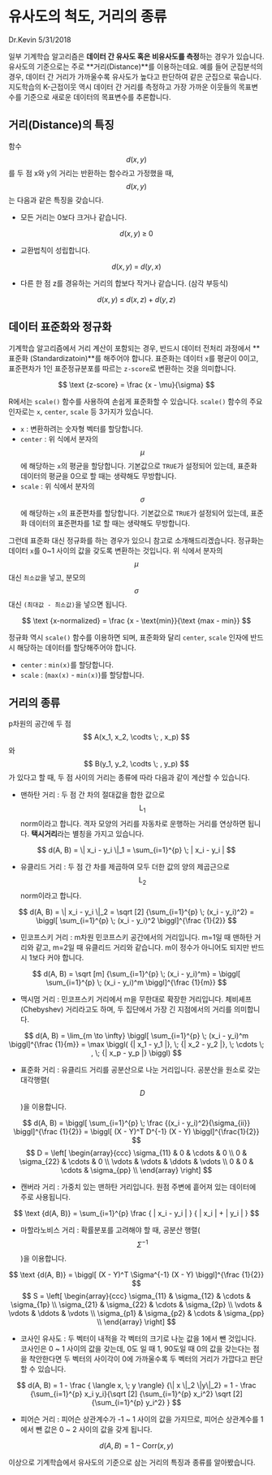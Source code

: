 유사도의 척도, 거리의 종류
================
Dr.Kevin
5/31/2018

일부 기계학습 알고리즘은 **데이터 간 유사도 혹은 비유사도를 측정**하는 경우가 있습니다. 유사도의 기준으로는 주로 **거리(Distance)**를 이용하는데요. 예를 들어 군집분석의 경우, 데이터 간 거리가 가까울수록 유사도가 높다고 판단하여 같은 군집으로 묶습니다. 지도학습의 K-근접이웃 역시 데이터 간 거리를 측정하고 가장 가까운 이웃들의 목표변수를 기준으로 새로운 데이터의 목표변수를 추론합니다.

거리(Distance)의 특징
---------------------

함수 $$ d(x, y) $$를 두 점 x와 y의 거리는 반환하는 함수라고 가정했을 때, $$ d(x, y) $$는 다음과 같은 특징을 갖습니다.

-   모든 거리는 0보다 크거나 같습니다.

  $$ d(x, y) \; ≥ \; 0 $$

-   교환법칙이 성립합니다.

  $$ d(x, y) \; = \; d(y, x) $$

-   다른 한 점 z를 경유하는 거리의 합보다 작거나 같습니다. (삼각 부등식)

  $$ d(x, y) \; ≤ \; d(x, z) \; + \; d(y, z) $$

데이터 표준화와 정규화
----------------------

기계학습 알고리즘에서 거리 계산이 포함되는 경우, 반드시 데이터 전처리 과정에서 **표준화 (Standardizatoin)**를 해주어야 합니다. 표준화는 데이터 `x`를 평균이 0이고, 표준편차가 1인 표준정규분포를 따르는 `z-score`로 변환하는 것을 의미합니다.

  $$ \text {z-score} = \frac {x - \mu}{\sigma} $$

R에서는 `scale()` 함수를 사용하여 손쉽게 표준화할 수 있습니다. `scale()` 함수의 주요 인자로는 `x`, `center`, `scale` 등 3가지가 있습니다.

-   `x` : 변환하려는 숫자형 벡터를 할당합니다.
-   `center` : 위 식에서 분자의 $$ \mu $$에 해당하는 `x`의 평균을 할당합니다. 기본값으로 `TRUE`가 설정되어 있는데, 표준화 데이터의 평균을 0으로 할 때는 생략해도 무방합니다.
-   `scale` : 위 식에서 분자의 $$ \sigma $$에 해당하는 `x`의 표준편차를 할당합니다. 기본값으로 `TRUE`가 설정되어 있는데, 표준화 데이터의 표준편차를 1로 할 때는 생략해도 무방합니다.

그런데 표준화 대신 정규화를 하는 경우가 있으니 참고로 소개해드리겠습니다. 정규화는 데이터 `x`를 0~1 사이의 값을 갖도록 변환하는 것입니다. 위 식에서 분자의 $$ \mu $$ 대신 `최소값`을 넣고, 분모의 $$ \sigma $$ 대신 `(최대값 - 최소값)`을 넣으면 됩니다.

$$ \text {x-normalized} = \frac {x - \text{min}}{\text {max - min}} $$

정규화 역시 `scale()` 함수를 이용하면 되며, 표준화와 달리 `center`, `scale` 인자에 반드시 해당하는 데이터를 할당해주어야 합니다.

-   `center` : `min(x)`를 할당합니다.
-   `scale` : (`max(x)` - `min(x)`)를 할당합니다.

거리의 종류
-----------

p차원의 공간에 두 점 $$ A(x_1, x_2, \codts \; , x_p) $$와 $$ B(y_1, y_2, \codts \; , y_p) $$가 있다고 할 때, 두 점 사이의 거리는 종류에 따라 다음과 같이 계산할 수 있습니다.

-   맨하탄 거리 : 두 점 간 차의 절대값을 합한 값으로 $$ \text {L}_1 $$ norm이라고 합니다. 격자 모양의 거리를 자동차로 운행하는 거리를 연상하면 됩니다. **택시거리**라는 별칭을 가지고 있습니다.

$$ d(A, B) = \| x_i - y_i \|_1 = \sum_{i=1}^{p} \; | x_i - y_i | $$

-   유클리드 거리 : 두 점 간 차를 제곱하여 모두 더한 값의 양의 제곱근으로 $$ \text {L}_2 $$ norm이라고 합니다.

$$ d(A, B) = \| x_i - y_i \|_2 = \sqrt [2] {\sum_{i=1}^{p} \; (x_i - y_i)^2} = \biggl[ \sum_{i=1}^{p} \; (x_i - y_i)^2 \biggl]^{\frac {1}{2}} $$

-   민코프스키 거리 : m차원 민코프스키 공간에서의 거리입니다. m=1일 때 맨하탄 거리와 같고, m=2일 때 유클리드 거리와 같습니다. m이 정수가 아니어도 되지만 반드시 1보다 커야 합니다.

$$ d(A, B) = \sqrt [m] {\sum_{i=1}^{p} \; (x_i - y_i)^m} = \biggl[ \sum_{i=1}^{p} \; (x_i - y_i)^m \biggl]^{\frac {1}{m}} $$

-   맥시멈 거리 : 민코프스키 거리에서 m을 무한대로 확장한 거리입니다. 체비셰프(Chebyshev) 거리라고도 하며, 두 집단에서 가장 긴 지점에서의 거리를 의미합니다.

$$ d(A, B) = \lim_{m \to \infty} \biggl[ \sum_{i=1}^{p} \; (x_i - y_i)^m \biggl]^{\frac {1}{m}} = \max \biggl( {| x_1 - y_1 |}, \; {| x_2 - y_2 |}, \; \cdots \; , \; {| x_p - y_p |} \biggl) $$

-   표준화 거리 : 유클리드 거리를 공분산으로 나눈 거리입니다. 공분산을 원소로 갖는 대각행렬($$ D $$)을 이용합니다.

$$ d(A, B) = \biggl[ \sum_{i=1}^{p} \; \frac {(x_i - y_i)^2}{\sigma_{ii}} \biggl]^{\frac {1}{2}} = \biggl[ (X - Y)^T D^{-1} (X - Y) \biggl]^{\frac{1}{2}} $$
$$ D = \left[ \begin{array}{ccc} \sigma_{11} & 0 & \cdots & 0 \\ 0 & \sigma_{22} & \cdots & 0 \\ \vdots & \vdots & \ddots & \vdots \\ 0 & 0 & \cdots & \sigma_{pp} \\ \end{array} \right] $$

-   캔버라 거리 : 가중치 있는 맨하탄 거리입니다. 원점 주변에 흩어져 있는 데이터에 주로 사용됩니다.

$$ \text {d(A, B)} = \sum_{i=1}^{p} \frac { | x_i - y_i | } { | x_i |  +  | y_i | } $$

-   마할라노비스 거리 : 확률분포를 고려해야 할 때, 공분산 행렬($$ \Sigma^{-1} $$)을 이용합니다.

$$ \text {d(A, B)} = \biggl[ (X - Y)^T \Sigma^{-1} (X - Y) \biggl]^{\frac {1}{2}} $$
$$ S = \left[ \begin{array}{ccc} \sigma_{11} & \sigma_{12} & \cdots & \sigma_{1p} \\ \sigma_{21} & \sigma_{22} & \cdots & \sigma_{2p} \\ \vdots & \vdots & \ddots & \vdots \\ \sigma_{p1} & \sigma_{p2} & \cdots & \sigma_{pp} \\ \end{array} \right] $$

-   코사인 유사도 : 두 벡터이 내적을 각 벡터의 크기로 나눈 값을 1에서 뺀 것입니다. 코사인은 0 ~ 1 사이의 값을 갖는데, 0도 일 때 1, 90도일 때 0의 값을 갖는다는 점을 착안한다면 두 벡터의 사이각이 0에 가까울수록 두 벡터의 거리가 가깝다고 판단할 수 있습니다.

$$ d(A, B) = 1 - \frac { \langle x, \; y \rangle} {\| x \|_2 \|y\|_2} = 1 - \frac {\sum_{i=1}^{p} x_i y_i}{\sqrt [2] {\sum_{i=1}^{p} x_i^2} \sqrt [2] {\sum_{i=1}^{p} y_i^2} } $$

-   피어슨 거리 : 피어슨 상관계수가 -1 ~ 1 사이의 값을 가지므로, 피어슨 상관계수를 1에서 뺀 값은 0 ~ 2 사이의 값을 갖게 됩니다.

$$ d(A, B) = 1 − \text {Corr} (x, y) $$

이상으로 기계학습에서 유사도의 기준으로 삼는 거리의 특징과 종류를 알아봤습니다.
